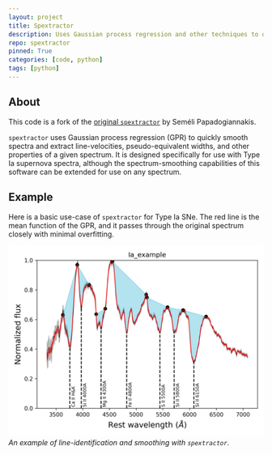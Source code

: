 ```yaml
---
layout: project
title: Spextractor
description: Uses Gaussian process regression and other techniques to quickly smooth spectra and calculate spectroscopic properties of Type Ia supernovae.
repo: spextractor
pinned: True
categories: [code, python]
tags: [python]
---
```


## About

This code is a fork of the
[original `spextractor`](https://github.com/astrobarn/spextractor)
by Seméli Papadogiannakis.

`spextractor` uses Gaussian process regression (GPR) to quickly smooth spectra
and extract line-velocities, pseudo-equivalent widths, and other properties of
a given spectrum. It is designed specifically for use with Type Ia supernova
spectra, although the spectrum-smoothing capabilities of this software can be
extended for use on any spectrum.

## Example

Here is a basic use-case of `spextractor` for Type Ia SNe. The red line is the
mean function of the GPR, and it passes through the original spectrum closely
with minimal overfitting.

![Desktop View](assets/img/projects/Spextractor.png)
_An example of line-identification and smoothing with `spextractor`._
